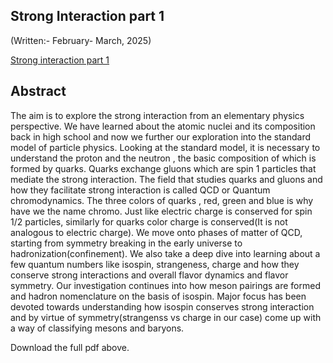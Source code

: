 ## Strong Interaction part 1 


(Written:- February- March, 2025)


 [Strong interaction part 1](https://soumyadip1995.github.io/images/writeups/Strong_interaction__part_1.pdf)

## **Abstract**

The aim  is to explore the strong interaction from an elementary physics perspective. We have learned about the atomic nuclei and its composition back in high school and now we further our exploration into the standard model of particle physics. Looking at the standard model, it is necessary to understand the proton and the neutron , the basic composition of which is formed by quarks. Quarks exchange gluons which are spin 1 particles that mediate the strong interaction. The field that studies quarks and gluons and how they facilitate strong interaction is called QCD or Quantum chromodynamics. The three colors of quarks , red, green and blue is why have we the name chromo. Just like electric charge is conserved for spin $1/2$ particles, similarly for quarks color charge is conserved(It is not analogous to electric charge). We move onto phases of matter of QCD, starting from symmetry breaking in the early universe to hadronization(confinement). We also take a deep dive into learning about a few quantum numbers like isospin, strangeness, charge and how they conserve strong interactions and overall flavor dynamics and flavor symmetry.  Our investigation continues  into  how  meson pairings are formed and hadron nomenclature on the basis of isospin. Major focus has been devoted towards understanding how isospin conserves strong interaction and by virtue of symmetry(strangenss vs charge in our case) come up with a way of  classifying mesons and baryons. 


Download the full pdf above.
